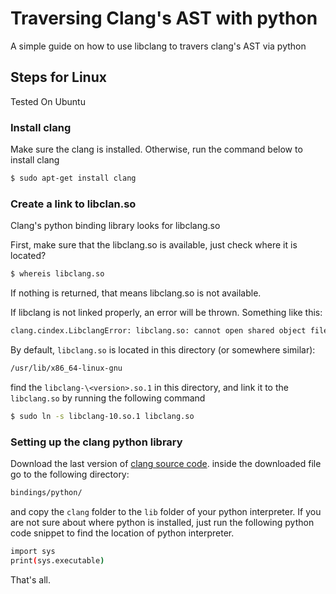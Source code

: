 # Traversing Clang's AST with python
A simple guide on how to use libclang to travers clang's AST via python

## Steps for Linux
Tested On Ubuntu

### Install clang
Make sure the clang is installed. Otherwise, run the command below to install clang
```sh
$ sudo apt-get install clang
```

### Create a link to libclan.so
Clang's python binding library looks for libclang.so

First, make sure that the libclang.so is available, just check where it is located?
```sh
$ whereis libclang.so
```
If nothing is returned, that means libclang.so is not available.

If libclang is not linked properly, an error will be thrown. Something like this:
```sh
clang.cindex.LibclangError: libclang.so: cannot open shared object file: No such file or directory. To provide a path to libclang use Config.set_library_path() or Config.set_library_file().
```
By default, `libclang.so` is located in this directory (or somewhere similar):
```sh
/usr/lib/x86_64-linux-gnu
```
find the `libclang-\<version>.so.1` in this directory, and link it to the `libclang.so` by running the following command
```sh
$ sudo ln -s libclang-10.so.1 libclang.so
```

### Setting up the clang python library
Download the last version of [clang source code](https://releases.llvm.org/download.html).
inside the downloaded file go to the following directory:
```sh
bindings/python/
```

and copy the `clang` folder to the `lib` folder of your python interpreter.
If you are not sure about where python is installed, just run the following python code snippet to find the location of python interpreter.
```sh
import sys
print(sys.executable)
```

That's all.
